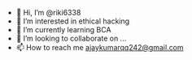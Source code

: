 - 👋 Hi, I’m @riki6338
- 👀 I’m interested in ethical hacking
- 🌱 I’m currently learning BCA
- 💞️ I’m looking to collaborate on ...
- 📫 How to reach me ajaykumarqq242@gmail.com

<!---
riki6338/riki6338 is a ✨ special ✨ repository because its `README.md` (this file) appears on your GitHub profile.
You can click the Preview link to take a look at your changes.
--->
